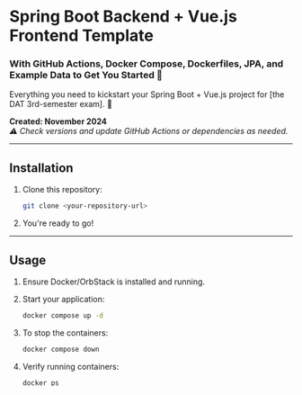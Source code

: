 # **Spring Boot Backend + Vue.js Frontend Template**

### With GitHub Actions, Docker Compose, Dockerfiles, JPA, and Example Data to Get You Started 🚀

Everything you need to kickstart your Spring Boot + Vue.js project for [the DAT 3rd-semester exam]. 🌟

**Created: November 2024**  
*⚠️ Check versions and update GitHub Actions or dependencies as needed.*

---

## **Installation**

1. Clone this repository:
   ```bash
   git clone <your-repository-url>
   ```
2. You're ready to go!

---

## **Usage**

1. Ensure Docker/OrbStack is installed and running.
2. Start your application:
   ```bash
   docker compose up -d
   ```
3. To stop the containers:
   ```bash
   docker compose down
   ```
4. Verify running containers:
   ```bash
   docker ps
   ```
   *For more Docker Compose commands, refer to the [official documentation](https://docs.docker.com/reference/cli/docker/compose/).*

5. Access your application:
    - **Frontend**: [http://localhost:5173](http://localhost:5173)  
      *(If you encounter CORS issues, use [http://127.0.0.1:5173](http://127.0.0.1:5173) instead.)*
    - **Backend**: [http://localhost:8080](http://localhost:8080)

🎉 Your app is now running. Great job!

---

## **Customizing the Project**

Here are a few steps to make this template your own:

- [ ] Rename the folder to match your project.
- [ ] Refactor the project name, application name, and metadata as needed.
- [ ] Review and modify the provided data examples in the `data/` directory.
- [ ] Check the `src/configs` folder:
    - `InitDataExample.java`: Examples for populating your database with JPA.
    - `WebConfig.java`: Customize if necessary, but keep a backup copy.

### **Backend: Spring Boot**
- JPA entity examples can be found in the `models/` folder.
- Check `InitDataExample.java` for guidance on working with JPA.

### **Frontend: Vue.js**
- Modify `App.vue` to reflect your data fetching needs using `fetch` or `axios`.

---

## **Optional: Add Tailwind CSS**

To enhance your frontend styling, you can install Tailwind CSS with the following steps:

1. Install the necessary dependencies:
   ```bash
   npm install -D tailwindcss@latest postcss@latest autoprefixer@latest
   ```
2. Initialize Tailwind:
   ```bash
   npx tailwindcss init -p
   ```
3. Configure and start using Tailwind! 🎨

For more customization tips, refer to the [Tailwind CSS documentation](https://tailwindcss.com/).

---

## **Helpful Links**

- **Vue.js Quick Start Guide**: [https://vuejs.org/guide/quick-start.html](https://vuejs.org/guide/quick-start.html)
- **Spring Boot Tutorial**: [https://docs.spring.io/spring-boot/tutorial/first-application/index.html](https://docs.spring.io/spring-boot/tutorial/first-application/index.html)
- **Tailwind CSS**: [https://tailwindcss.com/](https://tailwindcss.com/)

---

## **Final Notes**

This template provides a great starting point for your project. Customize it to suit your needs and start building something amazing! 🚀

Enjoy!  
— *Emma*